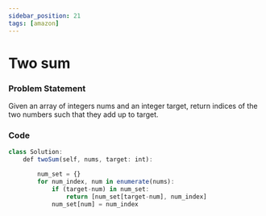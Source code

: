 ```yaml
---
sidebar_position: 21
tags: [amazon]
---
```


# Two sum

### Problem Statement

Given an array of integers nums and an integer target, return indices of the two numbers
such that they add up to target.

### Code

```jsx title="Python Code"
class Solution:
    def twoSum(self, nums, target: int):

        num_set = {}
        for num_index, num in enumerate(nums):
            if (target-num) in num_set:
                return [num_set[target-num], num_index]
            num_set[num] = num_index
```

